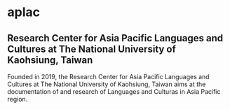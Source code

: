 # aplac
## Research Center for Asia Pacific Languages and Cultures at The National University of Kaohsiung, Taiwan

Founded in 2019, the Research Center for Asia Pacific Languages and Cultures at The National University of Kaohsiung, Taiwan aims at the documentation of and research of Languages and Culturas in Asia Pacific region. 


